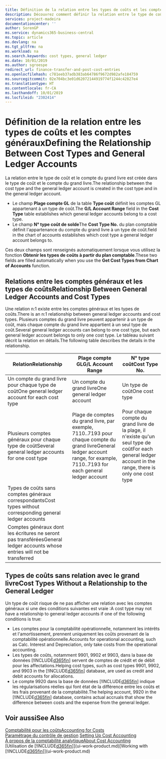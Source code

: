 ```yaml
---
title: Définition de la relation entre les types de coûts et les comptes du grand livre | Microsoft Docs
description: Découvrez comment définir la relation entre le type de coût et le compte GL.
services: project-madeira
documentationcenter: ''
author: SorenGP
ms.service: dynamics365-business-central
ms.topic: article
ms.devlang: na
ms.tgt_pltfrm: na
ms.workload: na
ms.search.keywords: cost types, general ledger
ms.date: 10/01/2019
ms.author: sgroespe
redirect_url: finance-transfer-and-post-cost-entries
ms.openlocfilehash: c781eeb37adb383ab64786f9672d982afe184759
ms.sourcegitcommit: 02e704bc3e01d62072144919774f1244c42827e4
ms.translationtype: HT
ms.contentlocale: fr-CA
ms.lasthandoff: 10/01/2019
ms.locfileid: "2302414"
---
```

# <a name="defining-the-relationship-between-cost-types-and-general-ledger-accounts"></a><span data-ttu-id="c9f91-103">Définition de la relation entre les types de coûts et les comptes généraux</span><span class="sxs-lookup"><span data-stu-id="c9f91-103">Defining the Relationship Between Cost Types and General Ledger Accounts</span></span>
<span data-ttu-id="c9f91-104">La relation entre le type de coût et le compte du grand livre est créée dans le type de coût et le compte du grand livre.</span><span class="sxs-lookup"><span data-stu-id="c9f91-104">The relationship between the cost type and the general ledger account is created in the cost type and in the general ledger account.</span></span>  

* <span data-ttu-id="c9f91-105">Le champ **Plage compte GL** de la table **Type coût** définit les comptes GL appartenant à un type de coût.</span><span class="sxs-lookup"><span data-stu-id="c9f91-105">The **G/L Account Range** field in the **Cost Type** table establishes which general ledger accounts belong to a cost type.</span></span>  
* <span data-ttu-id="c9f91-106">Le champ **N° type coût de solde**</span><span class="sxs-lookup"><span data-stu-id="c9f91-106">The **Cost Type No.**</span></span> <span data-ttu-id="c9f91-107">du plan comptable définit l'appartenance du compte du grand livre à un type de coût.</span><span class="sxs-lookup"><span data-stu-id="c9f91-107">field in the chart of accounts establishes which cost type a general ledger account belongs to.</span></span>  

<span data-ttu-id="c9f91-108">Ces deux champs sont renseignés automatiquement lorsque vous utilisez la fonction **Obtenir les types de coûts à partir du plan comptable**.</span><span class="sxs-lookup"><span data-stu-id="c9f91-108">These two fields are filled automatically when you use the **Get Cost Types from Chart of Accounts** function.</span></span>  

## <a name="relationship-between-general-ledger-accounts-and-cost-types"></a><span data-ttu-id="c9f91-109">Relations entre les comptes généraux et les types de coûts</span><span class="sxs-lookup"><span data-stu-id="c9f91-109">Relationship Between General Ledger Accounts and Cost Types</span></span>  
<span data-ttu-id="c9f91-110">Une relation n:1 existe entre les comptes généraux et les types de coûts.</span><span class="sxs-lookup"><span data-stu-id="c9f91-110">There is an n:1 relationship between general ledger accounts and cost types.</span></span> <span data-ttu-id="c9f91-111">Plusieurs comptes du grand livre peuvent appartenir à un type de coût, mais chaque compte du grand livre appartient à un seul type de coût.</span><span class="sxs-lookup"><span data-stu-id="c9f91-111">Several general ledger accounts can belong to one cost type, but each general ledger account belongs to only one cost type.</span></span> <span data-ttu-id="c9f91-112">Le tableau suivant décrit la relation en détails.</span><span class="sxs-lookup"><span data-stu-id="c9f91-112">The following table describes the details in the relationship.</span></span>  

|<span data-ttu-id="c9f91-113">Relation</span><span class="sxs-lookup"><span data-stu-id="c9f91-113">Relationship</span></span>|<span data-ttu-id="c9f91-114">**Plage compte GL**</span><span class="sxs-lookup"><span data-stu-id="c9f91-114">**G/L Account Range**</span></span>|<span data-ttu-id="c9f91-115">**N° type coût**</span><span class="sxs-lookup"><span data-stu-id="c9f91-115">**Cost Type No.**</span></span>|  
|------------------|------------------------------------------------|-------------------------------------------|  
|<span data-ttu-id="c9f91-116">Un compte du grand livre pour chaque type de coût</span><span class="sxs-lookup"><span data-stu-id="c9f91-116">One general ledger account for each cost type</span></span>|<span data-ttu-id="c9f91-117">Un compte du grand livre</span><span class="sxs-lookup"><span data-stu-id="c9f91-117">One general ledger account</span></span>|<span data-ttu-id="c9f91-118">Un type de coût</span><span class="sxs-lookup"><span data-stu-id="c9f91-118">One cost type</span></span>|  
|<span data-ttu-id="c9f91-119">Plusieurs comptes généraux pour chaque type de coût</span><span class="sxs-lookup"><span data-stu-id="c9f91-119">Several general ledger accounts for one cost type</span></span>|<span data-ttu-id="c9f91-120">Plage de comptes du grand livre, par exemple, 7110..7193 pour chaque compte du grand livre</span><span class="sxs-lookup"><span data-stu-id="c9f91-120">General ledger account range, for example, 7110..7193 for each general ledger account</span></span>|<span data-ttu-id="c9f91-121">Pour chaque compte du grand livre de la plage, il n'existe qu'un seul type de coût</span><span class="sxs-lookup"><span data-stu-id="c9f91-121">For each general ledger account in the range, there is only one cost type</span></span>|  
|<span data-ttu-id="c9f91-122">Types de coûts sans comptes généraux correspondants</span><span class="sxs-lookup"><span data-stu-id="c9f91-122">Cost types without corresponding general ledger accounts</span></span>|<Empty>||  
|<span data-ttu-id="c9f91-123">Comptes généraux dont les écritures ne seront pas transférées</span><span class="sxs-lookup"><span data-stu-id="c9f91-123">General ledger accounts whose entries will not be transferred</span></span>||<Empty>|  

## <a name="cost-types-without-a-relationship-to-the-general-ledger"></a><span data-ttu-id="c9f91-124">Types de coûts sans relation avec le grand livre</span><span class="sxs-lookup"><span data-stu-id="c9f91-124">Cost Types Without a Relationship to the General Ledger</span></span>  
<span data-ttu-id="c9f91-125">Un type de coût risque de ne pas afficher une relation avec les comptes généraux si une des conditions suivantes est vraie :</span><span class="sxs-lookup"><span data-stu-id="c9f91-125">A cost type may not have a relationship to general ledger accounts if one of the following conditions is true:</span></span>  

* <span data-ttu-id="c9f91-126">Les comptes pour la comptabilité opérationnelle, notamment les intérêts et l'amortissement, prennent uniquement les coûts provenant de la comptabilité opérationnelle.</span><span class="sxs-lookup"><span data-stu-id="c9f91-126">Accounts for operational accounting, such as Calc. Interest and Depreciation, only take costs from the operational accounting.</span></span>  
* <span data-ttu-id="c9f91-127">Les types de coûts, notamment 9901, 9902 et 9903, dans la base de données [!INCLUDE[d365fin](includes/d365fin_md.md)] servent de comptes de crédit et de débit pour les affectations.</span><span class="sxs-lookup"><span data-stu-id="c9f91-127">Helping cost types, such as cost types 9901, 9902, and 9903 in the [!INCLUDE[d365fin](includes/d365fin_md.md)] database, are used as credit and debit accounts for allocations.</span></span>  
* <span data-ttu-id="c9f91-128">Le compte 9920 dans la base de données [!INCLUDE[d365fin](includes/d365fin_md.md)] indique les régularisations réelles qui font état de la différence entre les coûts et les frais provenant de la comptabilité.</span><span class="sxs-lookup"><span data-stu-id="c9f91-128">The helping account, 9920 in the [!INCLUDE[d365fin](includes/d365fin_md.md)] database, contains actual accruals that show the difference between costs and the expense from the general ledger.</span></span>  

## <a name="see-also"></a><span data-ttu-id="c9f91-129">Voir aussi</span><span class="sxs-lookup"><span data-stu-id="c9f91-129">See Also</span></span>  
[<span data-ttu-id="c9f91-130">Comptabilité pour les coûts</span><span class="sxs-lookup"><span data-stu-id="c9f91-130">Accounting for Costs</span></span>](finance-manage-cost-accounting.md)  
<span data-ttu-id="c9f91-131">[Paramétrage du contrôle de gestion](finance-set-up-cost-accounting.md) </span><span class="sxs-lookup"><span data-stu-id="c9f91-131">[Setting Up Cost Accounting](finance-set-up-cost-accounting.md) </span></span>  
[<span data-ttu-id="c9f91-132">À propos de la comptabilité analytique</span><span class="sxs-lookup"><span data-stu-id="c9f91-132">About Cost Accounting</span></span>](finance-about-cost-accounting.md)  
<span data-ttu-id="c9f91-133">[Utilisation de [!INCLUDE[d365fin](includes/d365fin_md.md)]](ui-work-product.md)</span><span class="sxs-lookup"><span data-stu-id="c9f91-133">[Working with [!INCLUDE[d365fin](includes/d365fin_md.md)]](ui-work-product.md)</span></span>
